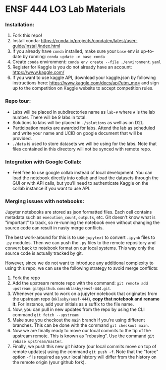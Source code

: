 # ENSF 444 LO3 Lab Materials

### Installation:
1. Fork this repo!
2. Install conda: https://conda.io/projects/conda/en/latest/user-guide/install/index.html
3. If you already have `conda` installed, make sure your `base` env is up-to-date by running: `conda update -n base conda`
4. Create `conda` environment: `conda env create --file ./environment.yaml`
5. Register for Kaggle is you do not already have an account: https://www.kaggle.com/ 
6. If you want to use kaggle API, download your kaggle.json by following instructions here: https://www.kaggle.com/docs/api?utm_me= and sign up to the competition on Kaggle website to accept competition rules. 

### Repo tour:
* Labs will be placed in subdirectories name as `lab-#` where `#` is the lab number. There will be 9 labs in total.
* Solutions to labs will be placed in `./solutions` as well as on D2L. 
* Participation marks are awarded for labs. Attend the lab as scheduled and write your name and UCID on google document that will be provided. 
* `./data` is used to store datasets we will be using for the labs. Note that files contained in this directory will not be synced with remote repo. 

### Integration with Google Collab:
* Feel free to use google collab instead of local development. You can load the notebook directly into collab and load the datasets through the GUI or with API calls, but you'll need to authenticate Kaggle on the collab instance if you want to use API. 

### Merging issues with notebooks:
Jupyter notebooks are stored as json formatted files. Each cell contains metadata such as `execution_count`, `outputs`, etc. Git doesn't know what is "important" to track, so re-running the notebook even without changing the source code can result in nasty merge conflicts. 

The best work-around for this is to use `jupytext` to convert `.ipynb` files to `.py` modules. Then we can push the `.py` files to the remote repository and convert back to notebook format on our local systems. This way only the source code is actually tracked by git. 

However, since we do not want to introduce any additional complexity to using this repo, we can use the following strategy to avoid merge conflicts:
1. Fork the repo
2. Add the upstream remote repo with the command: `git remote add upstream git@github.com:mklasby/ensf-444.git`. 
3. Whenever you want to work on a jupyter notebook that originates from the upstream repo (`mklasby/ensf-444`), **copy that notebook and rename it**. For instance, add your initials as a suffix to the file name. 
4. Now, you can pull in new updates from the repo by using the CLI command `git fetch --upstream`
5. Make sure you checkout the `main` branch if you're using different branches. This can be done with the command `git checkout main`.
6. Now we are finally ready to move our local commits to the tip of the upstream remote. This is known as "rebasing". Use the command `git rebase upstream/master`. 
7. Finally, we push this new git history (our local commits move on top of remote updates) using the command `git push -f`. Note that the "force" option `-f` is required as your local history will differ from the history on the remote origin (your github fork).